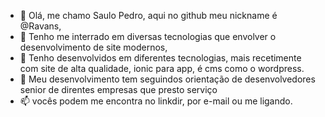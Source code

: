- 👋 Olá, me chamo Saulo Pedro, aqui no github meu nickname é @Ravans,
- 👀 Tenho me interrado em diversas tecnologias que envolver o desenvolvimento de site modernos,
- 🌱 Tenho desenvolvidos em diferentes tecnologias, mais recetimente com site de alta qualidade, ionic para app, é cms como o wordpress.
- 💞️ Meu desenvolvimento tem seguindos orientação de desenvolvedores senior de direntes empresas que presto serviço
- 📫 vocês podem me encontra no linkdir, por e-mail ou me ligando.

<!---
ravanss/ravanss is a ✨ special ✨ repository because its `README.md` (this file) appears on your GitHub profile.
You can click the Preview link to take a look at your changes.
--->
